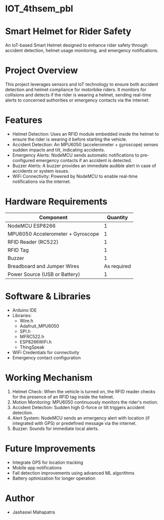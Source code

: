 # IOT_4thsem_pbl

# Smart Helmet for Rider Safety 

An IoT-based Smart Helmet designed to enhance rider safety through accident detection, helmet usage monitoring, and emergency notifications.


# Project Overview

This project leverages sensors and IoT technology to ensure both accident detection and helmet compliance for motorbike riders. It monitors for collisions and detects if the rider is wearing a helmet, sending real-time alerts to concerned authorities or emergency contacts via the internet.



# Features

- Helmet Detection: Uses an RFID module embedded inside the helmet to ensure the rider is wearing it before starting the vehicle.
- Accident Detection: An MPU6050 (accelerometer + gyroscope) senses sudden impacts and tilt, indicating accidents.
- Emergency Alerts: NodeMCU sends automatic notifications to pre-configured emergency contacts if an accident is detected.
- Buzzer Alerts: A buzzer provides an immediate audible alert in case of accidents or system issues.
- WiFi Connectivity: Powered by NodeMCU to enable real-time notifications via the internet.



# Hardware Requirements

| Component      | Quantity |
| -------------- | -------- |
| NodeMCU ESP8266 | 1 |
| MPU6050 Accelerometer + Gyroscope | 1 |
| RFID Reader (RC522) | 1 |
| RFID Tag | 1 |
| Buzzer | 1 |
| Breadboard and Jumper Wires | As required |
| Power Source (USB or Battery) | 1 |



# Software & Libraries

- Arduino IDE
- Libraries:
  - Wire.h
  - Adafruit_MPU6050
  - SPI.h
  - MFRC522.h
  - ESP8266WiFi.h
  - ThingSpeak 
- WiFi Credentials for connectivity
- Emergency contact configuration


# Working Mechanism

1. Helmet Check: When the vehicle is turned on, the RFID reader checks for the presence of an RFID tag inside the helmet.
2. Motion Monitoring: MPU6050 continuously monitors the rider's motion.
3. Accident Detection: Sudden high G-force or tilt triggers accident detection.
4. Alert System: NodeMCU sends an emergency alert with location (if integrated with GPS) or predefined message via the internet.
5. Buzzer: Sounds for immediate local alerts.



# Future Improvements

- Integrate GPS for location tracking
- Mobile app notifications
- Fall detection improvements using advanced ML algorithms
- Battery optimization for longer operation


# Author

- Jashaswi Mahapatra



